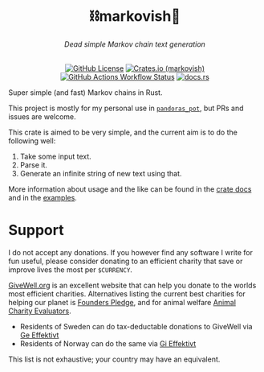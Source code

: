 <div align="center">
    <h1>⛓️markovish💬</h1>
    <i>Dead simple Markov chain text generation</i>
<br />
<br />

[![GitHub License](https://img.shields.io/github/license/ginger51011/markovish)](https://github.com/ginger51011/markovish/blob/main/LICENSE)
[![Crates.io (markovish)](https://img.shields.io/crates/v/markovish)](https://crates.io/crates/markovish)
[![GitHub Actions Workflow Status](https://img.shields.io/github/actions/workflow/status/ginger51011/markovish/rust.yml)](https://github.com/ginger51011/markovish/actions/)
[![docs.rs](https://img.shields.io/docsrs/markovish)](https://docs.rs/markovish/latest/markovish/)
</div>

Super simple (and fast) Markov chains in Rust.

This project is mostly for my personal use in [`pandoras_pot`](https://github.com/ginger51011/pandoras_pot/), but PRs
and issues are welcome.

This crate is aimed to be very simple, and the current aim is to do the following well:

1. Take some input text.
2. Parse it.
3. Generate an infinite string of new text using that.

More information about usage and the like can be found in the [crate docs](https://docs.rs/markovish/latest/markovish/)
and in the [examples](./examples).

# Support

I do not accept any donations. If you however find any software I
write for fun useful, please consider donating to an efficient charity that
save or improve lives the most per `$CURRENCY`.

[GiveWell.org](https://givewell.org) is an excellent website that can help you
donate to the worlds most efficient charities. Alternatives listing the current
best charities for helping our planet is [Founders Pledge](https://www.founderspledge.com/funds/climate-change-fund), and for
animal welfare [Animal Charity Evaluators](https://animalcharityevaluators.org/donation-advice/recommended-charity-fund/).

- Residents of Sweden can do tax-deductable donations to GiveWell via [Ge Effektivt](https://geeffektivt.se)
- Residents of Norway can do the same via [Gi Effektivt](https://gieffektivt.no/)

This list is not exhaustive; your country may have an equivalent.
